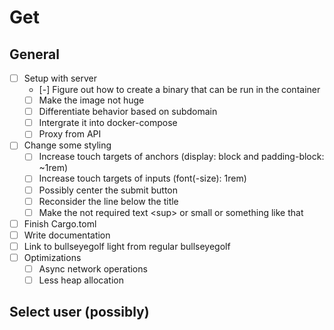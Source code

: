 # Get
## General
- [ ] Setup with server
    - [-] Figure out how to create a binary that can be run in the container
    - [ ] Make the image not huge
    - [ ] Differentiate behavior based on subdomain
    - [ ] Intergrate it into docker-compose
    - [ ] Proxy from API
- [ ] Change some styling 
    - [ ] Increase touch targets of anchors (display: block and padding-block: ~1rem)
    - [ ] Increase touch targets of inputs (font(-size): 1rem)
    - [ ] Possibly center the submit button
    - [ ] Reconsider the line below the title
    - [ ] Make the not required text \<sup\> or small or something like that
- [ ] Finish Cargo.toml
- [ ] Write documentation
- [ ] Link to bullseyegolf light from regular bullseyegolf
- [ ] Optimizations
    - [ ] Async network operations
    - [ ] Less heap allocation

## Select user (possibly)
